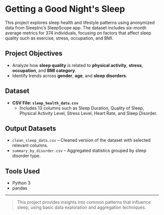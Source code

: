 # Getting a Good Night's Sleep

This project explores sleep health and lifestyle patterns using anonymized data from SleepInc’s SleepScope app. The dataset includes six-month average metrics for 374 individuals, focusing on factors that affect sleep quality such as exercise, stress, occupation, and BMI.

## Project Objectives

- Analyze how **sleep quality** is related to **physical activity**, **stress**, **occupation**, and **BMI category**.
- Identify trends across **gender**, **age**, and **sleep disorders**.

## Dataset

- **CSV File: `sleep_health_data.csv`**
  - Includes 13 columns such as Sleep Duration, Quality of Sleep, Physical Activity Level, Stress Level, Heart Rate, and Sleep Disorder.

## Output Datasets

- `clean_sleep_data.csv` – Cleaned version of the dataset with selected relevant columns.
- `summary_by_disorder.csv` – Aggregated statistics grouped by sleep disorder type.

## Tools Used

- Python 3  
- pandas  

---

> This project provides insights into common patterns that influence sleep, using basic data exploration and aggregation techniques.
